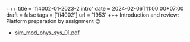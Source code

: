 +++
title = 'fi4002-01-2023-2 intro'
date = 2024-02-06T11:00:00+07:00
draft = false
tags = ['fi4002']
url = '1953'
+++
Introduction and review: Platform preparation by assignment 😊
<!--more-->

+ [sim_mod_phys_sys_01.pdf](https://osf.io/z9ar6)
